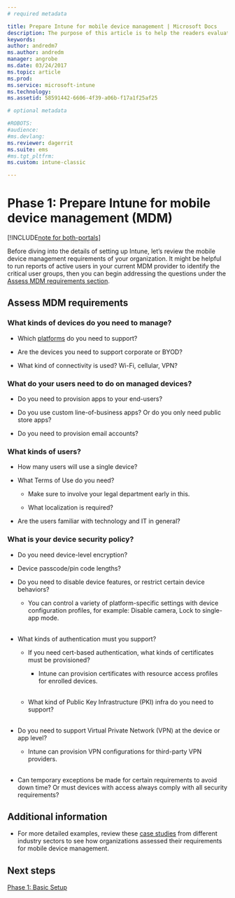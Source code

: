 ```yaml
---
# required metadata

title: Prepare Intune for mobile device management | Microsoft Docs
description: The purpose of this article is to help the readers evaluate their business and technical requirements before migrating to Intune.
keywords:
author: andredm7
ms.author: andredm
manager: angrobe
ms.date: 03/24/2017
ms.topic: article
ms.prod:
ms.service: microsoft-intune
ms.technology:
ms.assetid: 58591442-6606-4f39-a06b-f17a1f25af25

# optional metadata

#ROBOTS:
#audience:
#ms.devlang:
ms.reviewer: dagerrit
ms.suite: ems
#ms.tgt_pltfrm:
ms.custom: intune-classic

---
```


# Phase 1: Prepare Intune for mobile device management (MDM)

[!INCLUDE[note for both-portals](./includes/note-for-both-portals.md)]

Before diving into the details of setting up Intune, let’s review the mobile device management requirements of your organization. It might be helpful to run reports of active users in your current MDM provider to identify the critical user groups, then you can begin addressing the questions under the [Assess MDM requirements section](/intune-classic/plan-design/migration-phase1-prepare-intune-for-mobile-device-management#assess-mdm-requirements).

## Assess MDM requirements

### What kinds of devices do you need to manage?

-   Which [platforms](/intune-classic/get-started/supported-mobile-devices-and-computers) do you need to support?

-   Are the devices you need to support corporate or BYOD?

-   What kind of connectivity is used? Wi-Fi, cellular, VPN?

### What do your users need to do on managed devices?

-   Do you need to provision apps to your end-users?

-   Do you use custom line-of-business apps? Or do you only need public store apps?

-   Do you need to provision email accounts?

### What kinds of users?

-   How many users will use a single device?

-   What Terms of Use do you need?

    -   Make sure to involve your legal department early in this.

    -   What localization is required?

-   Are the users familiar with technology and IT in general?

### What is your device security policy?

-   Do you need device-level encryption?

-   Device passcode/pin code lengths?

-   Do you need to disable device features, or restrict certain device behaviors?

    -   You can control a variety of platform-specific settings with device configuration profiles, for example: Disable camera, Lock to single-app mode.
<br></br>
-   What kinds of authentication must you support?

    -   If you need cert-based authentication, what kinds of certificates must be provisioned?

        -   Intune can provision certificates with resource access profiles for enrolled devices.
<br></br>
    -   What kind of Public Key Infrastructure (PKI) infra do you need to support?
<br></br>
-   Do you need to support Virtual Private Network (VPN) at the device or app level?

    -   Intune can provision VPN configurations for third-party VPN providers.
<br></br>
-   Can temporary exceptions be made for certain requirements to avoid down time? Or must devices with access always comply with all security requirements?

## Additional information

-   For more detailed examples, review these [case studies](https://customers.microsoft.com/story/mwh-global-now-part-of-stantec-secures-mobile-devices-with-intune) from different industry sectors to see how organizations assessed their requirements for mobile device management.

## Next steps

[Phase 1: Basic Setup](/intune-classic/plan-design/migration-phase1-basic-setup)

